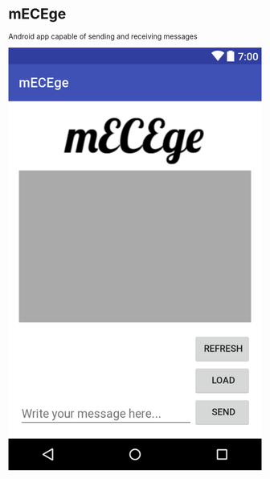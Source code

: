 # mECEge
Android app capable of sending and receiving messages


![alt tag](https://github.com/ldev-r3-t4/mECEge/blob/master/Documentation/GUI_screenshot.png)
